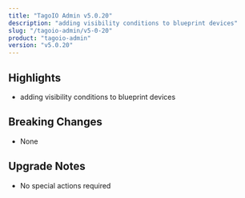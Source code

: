 ```yaml
---
title: "TagoIO Admin v5.0.20"
description: "adding visibility conditions to blueprint devices"
slug: "/tagoio-admin/v5-0-20"
product: "tagoio-admin"
version: "v5.0.20"
---
```


## Highlights

- adding visibility conditions to blueprint devices

## Breaking Changes

- None

## Upgrade Notes

- No special actions required
